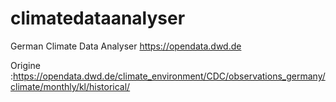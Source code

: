 # climatedataanalyser
German Climate Data Analyser 
https://opendata.dwd.de

Origine :https://opendata.dwd.de/climate_environment/CDC/observations_germany/climate/monthly/kl/historical/

